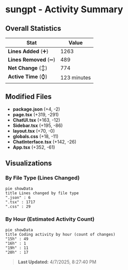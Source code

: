 # sungpt - Activity Summary 

## Overall Statistics

| Stat                   | Value                                                             |
| ---------------------- | ----------------------------------------------------------------- |
| **Lines Added** (➕)   | 1263                                          |
| **Lines Removed** (➖) | 489                                        |
| **Net Change** (↕)    | 774                |
| **Active Time** (⌚)   | 123 minutes |


## Modified Files
- **package.json** (+4, -2)
- **page.tsx** (+319, -291)
- **ChatUI.tsx** (+163, -12)
- **Sidebar.tsx** (+195, -86)
- **layout.tsx** (+70, -0)
- **globals.css** (+18, -11)
- **ChatInterface.tsx** (+142, -26)
- **App.tsx** (+352, -61)

## Visualizations

### By File Type (Lines Changed)

```mermaid
pie showData
title Lines changed by file type
".json" : 6
".tsx" : 1717
".css" : 29
```

### By Hour (Estimated Activity Count)

```mermaid
pie showData
title Coding activity by hour (count of changes)
"15h" : 49
"16h" : 1
"19h" : 11
"20h" : 17
```


> **Last Updated:** 4/7/2025, 8:27:40 PM